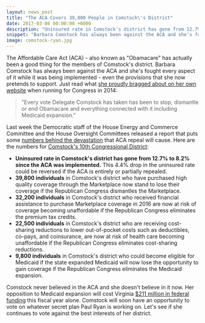 ```yaml
---
layout: news_post
title: "The ACA Covers 39,800 People in Comstock\'s District"
date: 2017-03-06 00:00:00 +0000
description: "Uninsured rate in Comstock's district has gone from 12.7% to 8.2% since the ACA was implemented. ACA repeal threatens to wipe out those gains."
snippet: "Barbara Comstock has always been against the ACA and she's fought every aspect of it while it was being implemented - even the provisions that she now pretends to support."
image: comstock-ryan.jpg
---
```


The Affordable Care Act (ACA) - also known as "Obamacare" has actually been a good thing for the members of Comstock's district. Barbara Comstock has always been against the ACA and she's fought every aspect of it while it was being implemented - even the provisions that she now pretends to support. Just read what [she proudly bragged about on her own website](http://www.comstockfordelegate.com/issues/default.aspx) when running for Congress in 2014:

> "Every vote Delegate Comstock has taken has been to stop, dismantle or end Obamacare and everything connected with it including Medicaid expansion."

Last week the Democratic staff of the House Energy and Commerce Committee and the House Oversight Committees released a report that puts some [numbers behind the devastation](https://democrats-energycommerce.house.gov/newsroom/press-releases/democratic-report-examines-the-impact-of-aca-repeal-particularly-in) that ACA repeal will cause. Here are the numbers for [Comstock's 10th Congressional District](https://www.scribd.com/document/340677575/Impact-of-ACA-repeal-by-congressional-district):

* **Uninsured rate in Comstock's district has gone from 12.7% to 8.2% since the ACA was implemented.** This 4.4%
 drop in the uninsured rate could be reversed if the ACA is entirely or partially repealed.
* **39,800 individuals** in Comstock's district who have purchased high quality coverage through the Marketplace now stand to lose their coverage if the Republican Congress dismantles the Marketplace.
* **32,200 individuals** in Comstock's district who received financial assistance to purchase Marketplace coverage in 2016 are now at risk of coverage becoming unaffordable if the Republican Congress eliminates the premium tax credits.
* **22,500 individuals** in Comstock's district who are receiving cost-sharing reductions to lower out-of-pocket costs such as deductibles, co-pays, and coinsurance, are now at risk of health care becoming unaffordable if the Republican Congress eliminates cost-sharing reductions.
* **9,800 individuals** in Comstock's district who could become eligible for Medicaid if the state expanded Medicaid will now lose the opportunity to gain coverage if the Republican Congress eliminates the Medicaid expansion.

Comstock never believed in the ACA and she doesn't believe in it now. Her opposition to Medicaid expansion will cost Virginia [$211 million in federal funding](http://www.richmond.com/news/virginia/government-politics/general-assembly/article_fb22713d-c0cf-545e-a11d-bde0aebd3462.html) this fiscal year alone. Comstock will soon have an opportunity to vote on whatever secret plan Paul Ryan is working on. Let's see if she continues to vote against the best interests of her district.
